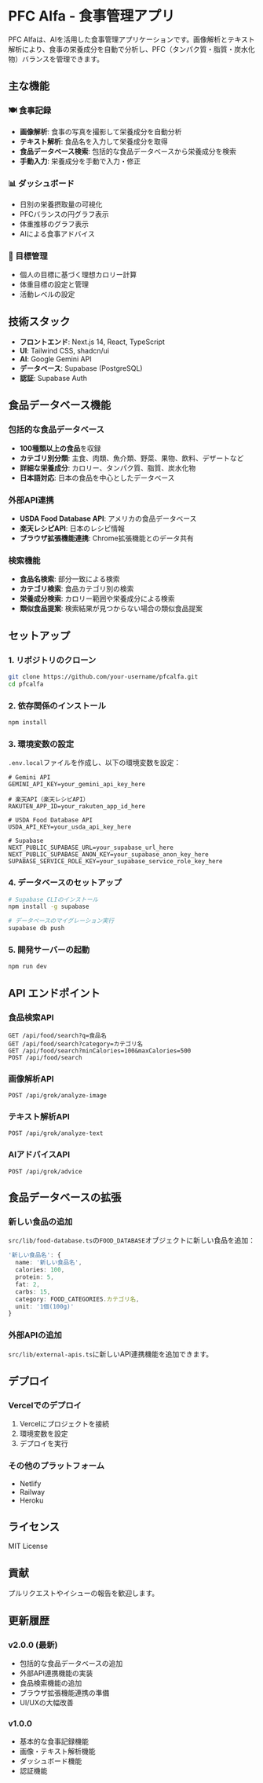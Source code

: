 # PFC Alfa - 食事管理アプリ

PFC Alfaは、AIを活用した食事管理アプリケーションです。画像解析とテキスト解析により、食事の栄養成分を自動で分析し、PFC（タンパク質・脂質・炭水化物）バランスを管理できます。

## 主な機能

### 🍽️ 食事記録
- **画像解析**: 食事の写真を撮影して栄養成分を自動分析
- **テキスト解析**: 食品名を入力して栄養成分を取得
- **食品データベース検索**: 包括的な食品データベースから栄養成分を検索
- **手動入力**: 栄養成分を手動で入力・修正

### 📊 ダッシュボード
- 日別の栄養摂取量の可視化
- PFCバランスの円グラフ表示
- 体重推移のグラフ表示
- AIによる食事アドバイス

### 🎯 目標管理
- 個人の目標に基づく理想カロリー計算
- 体重目標の設定と管理
- 活動レベルの設定

## 技術スタック

- **フロントエンド**: Next.js 14, React, TypeScript
- **UI**: Tailwind CSS, shadcn/ui
- **AI**: Google Gemini API
- **データベース**: Supabase (PostgreSQL)
- **認証**: Supabase Auth

## 食品データベース機能

### 包括的な食品データベース
- **100種類以上の食品**を収録
- **カテゴリ別分類**: 主食、肉類、魚介類、野菜、果物、飲料、デザートなど
- **詳細な栄養成分**: カロリー、タンパク質、脂質、炭水化物
- **日本語対応**: 日本の食品を中心としたデータベース

### 外部API連携
- **USDA Food Database API**: アメリカの食品データベース
- **楽天レシピAPI**: 日本のレシピ情報
- **ブラウザ拡張機能連携**: Chrome拡張機能とのデータ共有

### 検索機能
- **食品名検索**: 部分一致による検索
- **カテゴリ検索**: 食品カテゴリ別の検索
- **栄養成分検索**: カロリー範囲や栄養成分による検索
- **類似食品提案**: 検索結果が見つからない場合の類似食品提案

## セットアップ

### 1. リポジトリのクローン
```bash
git clone https://github.com/your-username/pfcalfa.git
cd pfcalfa
```

### 2. 依存関係のインストール
```bash
npm install
```

### 3. 環境変数の設定
`.env.local`ファイルを作成し、以下の環境変数を設定：

```env
# Gemini API
GEMINI_API_KEY=your_gemini_api_key_here

# 楽天API（楽天レシピAPI）
RAKUTEN_APP_ID=your_rakuten_app_id_here

# USDA Food Database API
USDA_API_KEY=your_usda_api_key_here

# Supabase
NEXT_PUBLIC_SUPABASE_URL=your_supabase_url_here
NEXT_PUBLIC_SUPABASE_ANON_KEY=your_supabase_anon_key_here
SUPABASE_SERVICE_ROLE_KEY=your_supabase_service_role_key_here
```

### 4. データベースのセットアップ
```bash
# Supabase CLIのインストール
npm install -g supabase

# データベースのマイグレーション実行
supabase db push
```

### 5. 開発サーバーの起動
```bash
npm run dev
```

## API エンドポイント

### 食品検索API
```
GET /api/food/search?q=食品名
GET /api/food/search?category=カテゴリ名
GET /api/food/search?minCalories=100&maxCalories=500
POST /api/food/search
```

### 画像解析API
```
POST /api/grok/analyze-image
```

### テキスト解析API
```
POST /api/grok/analyze-text
```

### AIアドバイスAPI
```
POST /api/grok/advice
```

## 食品データベースの拡張

### 新しい食品の追加
`src/lib/food-database.ts`の`FOOD_DATABASE`オブジェクトに新しい食品を追加：

```typescript
'新しい食品名': { 
  name: '新しい食品名', 
  calories: 100, 
  protein: 5, 
  fat: 2, 
  carbs: 15, 
  category: FOOD_CATEGORIES.カテゴリ名, 
  unit: '1個(100g)' 
}
```

### 外部APIの追加
`src/lib/external-apis.ts`に新しいAPI連携機能を追加できます。

## デプロイ

### Vercelでのデプロイ
1. Vercelにプロジェクトを接続
2. 環境変数を設定
3. デプロイを実行

### その他のプラットフォーム
- Netlify
- Railway
- Heroku

## ライセンス

MIT License

## 貢献

プルリクエストやイシューの報告を歓迎します。

## 更新履歴

### v2.0.0 (最新)
- 包括的な食品データベースの追加
- 外部API連携機能の実装
- 食品検索機能の追加
- ブラウザ拡張機能連携の準備
- UI/UXの大幅改善

### v1.0.0
- 基本的な食事記録機能
- 画像・テキスト解析機能
- ダッシュボード機能
- 認証機能
